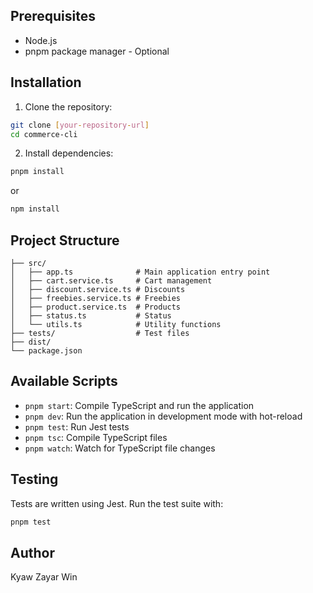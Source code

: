 ## Prerequisites

- Node.js 
- pnpm package manager - Optional

## Installation

1. Clone the repository:
```bash
git clone [your-repository-url]
cd commerce-cli
```

2. Install dependencies:
```bash
pnpm install
```

or 

```bash
npm install
```

## Project Structure

```
├── src/
│   ├── app.ts              # Main application entry point
│   ├── cart.service.ts     # Cart management
│   ├── discount.service.ts # Discounts
│   ├── freebies.service.ts # Freebies
│   ├── product.service.ts  # Products
│   ├── status.ts           # Status
│   └── utils.ts            # Utility functions
├── tests/                  # Test files
├── dist/                  
└── package.json           
```

## Available Scripts

- `pnpm start`: Compile TypeScript and run the application
- `pnpm dev`: Run the application in development mode with hot-reload
- `pnpm test`: Run Jest tests
- `pnpm tsc`: Compile TypeScript files
- `pnpm watch`: Watch for TypeScript file changes

## Testing

Tests are written using Jest. Run the test suite with:

```bash
pnpm test
```

## Author

Kyaw Zayar Win
